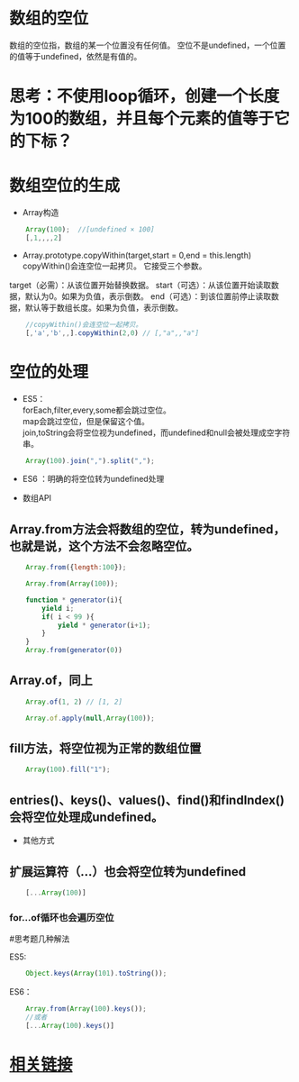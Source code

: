 # 数组的空位
数组的空位指，数组的某一个位置没有任何值。
空位不是undefined，一个位置的值等于undefined，依然是有值的。  

# 思考：不使用loop循环，创建一个长度为100的数组，并且每个元素的值等于它的下标？


# 数组空位的生成
- Array构造
```jsx 
	Array(100);  //[undefined × 100]
	[,1,,,,2]
```
- Array.prototype.copyWithin(target,start = 0,end = this.length) copyWithin()会连空位一起拷贝。
它接受三个参数。

target（必需）：从该位置开始替换数据。
start（可选）：从该位置开始读取数据，默认为0。如果为负值，表示倒数。
end（可选）：到该位置前停止读取数据，默认等于数组长度。如果为负值，表示倒数。
```jsx
	//copyWithin()会连空位一起拷贝。
	[,'a','b',,].copyWithin(2,0) // [,"a",,"a"]
```


# 空位的处理
- ES5：   
forEach,filter,every,some都会跳过空位。  
map会跳过空位，但是保留这个值。  
join,toString会将空位视为undefined，而undefined和null会被处理成空字符串。
```jsx
	Array(100).join(",").split(",");
```
- ES6 ：明确的将空位转为undefined处理

- 数组API
## Array.from方法会将数组的空位，转为undefined，也就是说，这个方法不会忽略空位。
```jsx
	Array.from({length:100}); 

	Array.from(Array(100));

	function * generator(i){
		yield i;
		if( i < 99 ){
			yield * generator(i+1);
		}
	}
	Array.from(generator(0))
```
## Array.of，同上
```jsx
	Array.of(1, 2) // [1, 2]

	Array.of.apply(null,Array(100));
```
## fill方法，将空位视为正常的数组位置
```jsx
	Array(100).fill("1");
```
## entries()、keys()、values()、find()和findIndex()会将空位处理成undefined。


- 其他方式
## 扩展运算符（...）也会将空位转为undefined
```jsx
	[...Array(100)]
```
### for...of循环也会遍历空位


#思考题几种解法

ES5:
```jsx
	Object.keys(Array(101).toString());
```
ES6：
```jsx
	Array.from(Array(100).keys());
	//或者
	[...Array(100).keys()]
```

# [相关链接](https://www.zhihu.com/question/41493194)